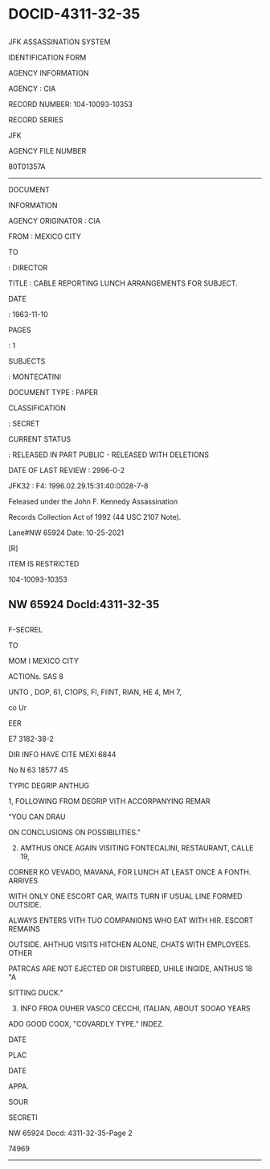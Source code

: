 # DOCID-4311-32-35

##
JFK ASSASSINATION SYSTEM

IDENTIFICATION FORM

AGENCY INFORMATION

AGENCY : CIA

RECORD NUMBER: 104-10093-10353

RECORD SERIES

JFK

AGENCY FILE NUMBER

80T01357A

---

DOCUMENT

INFORMATION

AGENCY ORIGINATOR : CIA

FROM : MEXICO CITY

TO

: DIRECTOR

TITLE : CABLE REPORTING LUNCH ARRANGEMENTS FOR SUBJECT.

DATE

: 1963-11-10

PAGES

: 1

SUBJECTS

: MONTECATINI

DOCUMENT TYPE : PAPER

CLASSIFICATION

: SECRET

CURRENT STATUS

: RELEASED IN PART PUBLIC - RELEASED WITH DELETIONS

DATE OF LAST REVIEW : 2996-0-2

JFK32 : F4: 1996.02.29.15:31:40:0028-7-8

Feleased under the John F. Kennedy Assassination

Records Collection Act of 1992 (44 USC 2107 Note).

Lane#NW 65924 Date: 10-25-2021

[R]

ITEM IS RESTRICTED

104-10093-10353

NW 65924 Docld:4311-32-35
---

##
F-SECREL

TO

MOM I MEXICO CITY

ACTIONs. SAS 8

UNTO , DOP, 61, C1OPS, FI, FIINT, RIAN, HE 4, MH 7,

co Ur

EER

E7 3182-38-2

DIR INFO HAVE CITE MEXI 6844

No N 63 18577 45

TYPIC DEGRIP ANTHUG

1, FOLLOWING FROM DEGRIP VITH ACCORPANYING REMAR

"YOU CAN DRAU

ON CONCLUSIONS ON POSSIBILITIES."

2. AMTHUS ONCE AGAIN VISITING FONTECALINI, RESTAURANT, CALLE 19,

CORNER KO VEVADO, MAVANA, FOR LUNCH AT LEAST ONCE A FONTH. ARRIVES

WITH ONLY ONE ESCORT CAR, WAITS TURN IF USUAL LINE FORMED OUTSIDE.

ALWAYS ENTERS VITH TUO COMPANIONS WHO EAT WITH HIR. ESCORT REMAINS

OUTSIDE. AHTHUG VISITS HITCHEN ALONE, CHATS WITH EMPLOYEES. OTHER

PATRCAS ARE NOT EJECTED OR DISTURBED, UHILE INGIDE, ANTHUS 18 "A

SITTING DUCK."

3. INFO FROA OUHER VASCO CECCHI, ITALIAN, ABOUT SOOAO YEARS

ADO GOOD COOX, "COVARDLY TYPE." INDEZ.

DATE

PLAC

DATE

APPA.

SOUR

SECRETI

NW 65924 Docd: 4311-32-35-Page 2

74969

---

